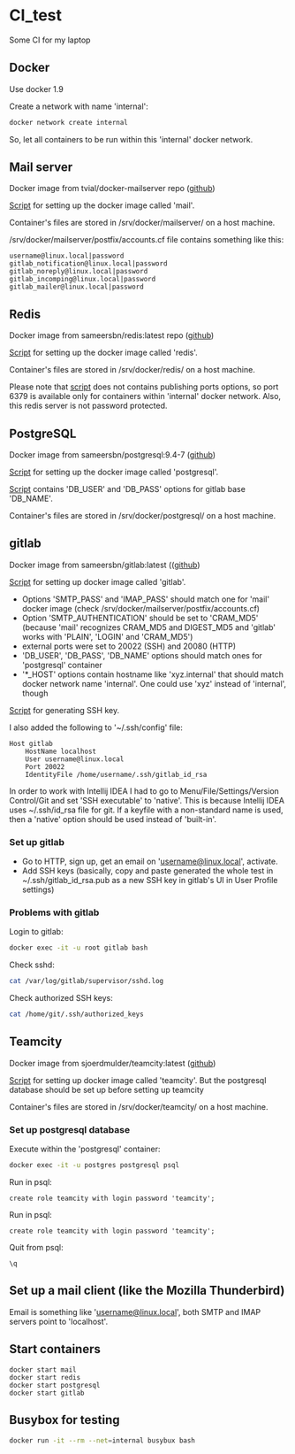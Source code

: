 # CI_test

Some CI for my laptop

## Docker
Use docker 1.9

Create a network with name 'internal': 
```bash
docker network create internal
```

So, let all containers to be run within this 'internal' docker network.


## Mail server
Docker image from tvial/docker-mailserver repo ([github](https://github.com/tomav/docker-mailserver))

[Script](mailserver/runme.sh) for setting up the docker image called 'mail'.

Container's files are stored in /srv/docker/mailserver/ on a host machine.

/srv/docker/mailserver/postfix/accounts.cf file contains something like this:
```
username@linux.local|password
gitlab_notification@linux.local|password
gitlab_noreply@linux.local|password
gitlab_incomping@linux.local|password
gitlab_mailer@linux.local|password
```


## Redis
Docker image from sameersbn/redis:latest repo ([github](https://github.com/sameersbn/docker-redis))

[Script](redis/runme.sh) for setting up the docker image called 'redis'.

Container's files are stored in /srv/docker/redis/ on a host machine.

Please note that [script](redis/runme.sh) does not contains publishing ports options, so port 6379 is available only for containers within 'internal' docker network. Also, this redis server is not password protected.


## PostgreSQL
Docker image from sameersbn/postgresql:9.4-7 ([github](https://github.com/sameersbn/docker-postgresql))

[Script](postgresql/runme.sh) for setting up the docker image called 'postgresql'.

[Script](postgresql/runme.sh) contains 'DB_USER' and 'DB_PASS' options for gitlab base 'DB_NAME'. 

Container's files are stored in /srv/docker/postgresql/ on a host machine.

## gitlab
Docker image from sameersbn/gitlab:latest (([github](https://github.com/sameersbn/docker-gitlab))

[Script](gitlab/runme.sh) for setting up docker image called 'gitlab'.

- Options 'SMTP_PASS' and 'IMAP_PASS' should match one for 'mail' docker image (check /srv/docker/mailserver/postfix/accounts.cf)
- Option 'SMTP_AUTHENTICATION' should be set to 'CRAM_MD5' (because 'mail' recognizes CRAM_MD5 and DIGEST_MD5 and 'gitlab' works with 'PLAIN', 'LOGIN' and 'CRAM_MD5')
- external ports were set to 20022 (SSH) and 20080 (HTTP)
- 'DB_USER', 'DB_PASS', 'DB_NAME' options should match ones for 'postgresql' container
- '*_HOST' options contain hostname like 'xyz.internal' that should match docker network name 'internal'. One could use 'xyz' instead of 'internal', though

[Script](gitlab/ssh/sshkg.sh) for generating SSH key. 

I also added the following to '~/.ssh/config' file:
```
Host gitlab
    HostName localhost
    User username@linux.local
    Port 20022
    IdentityFile /home/username/.ssh/gitlab_id_rsa
```

In order to work with Intellij IDEA I had to go to Menu/File/Settings/Version Control/Git and set 'SSH executable' to 'native'. This is because Intellij IDEA uses ~/.ssh/id_rsa file for git. If a keyfile with a non-standard name is used, then a 'native' option should be used instead of 'built-in'.

### Set up gitlab
- Go to HTTP, sign up, get an email on 'username@linux.local', activate.
- Add SSH keys (basically, copy and paste generated the whole test in ~/.ssh/gitlab_id_rsa.pub as a new SSH key in gitlab's UI in User Profile settings)

### Problems with gitlab
Login to gitlab:
```bash
docker exec -it -u root gitlab bash
```

Check sshd:
```bash
cat /var/log/gitlab/supervisor/sshd.log
```

Check authorized SSH keys:
```bash
cat /home/git/.ssh/authorized_keys
```


## Teamcity
Docker image from sjoerdmulder/teamcity:latest ([github](https://github.com/sjoerdmulder/teamcity-docker))

[Script](teamcity/runme.sh) for setting up docker image called 'teamcity'. But the postgresql database should be set up before setting up teamcity

Container's files are stored in /srv/docker/teamcity/ on a host machine.

### Set up postgresql database
Execute within the 'postgresql' container:
```bash
docker exec -it -u postgres postgresql psql
```

Run in psql:
```
create role teamcity with login password 'teamcity';
```

Run in psql:
```
create role teamcity with login password 'teamcity';
```

Quit from psql:
```
\q
```





## Set up a mail client (like the Mozilla Thunderbird)
Email is something like 'username@linux.local', both SMTP and IMAP servers point to 'localhost'.




## Start containers
```
docker start mail
docker start redis
docker start postgresql
docker start gitlab
```



## Busybox for testing
```bash
docker run -it --rm --net=internal busybux bash
```

